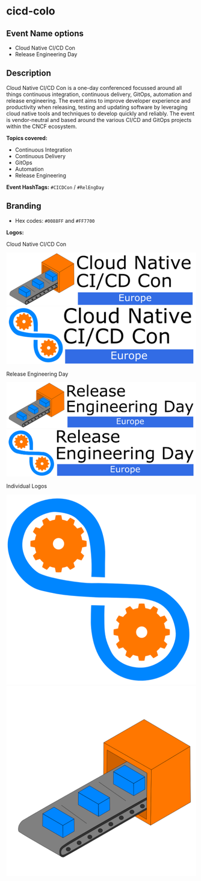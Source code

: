 # cicd-colo

## Event Name options

* Cloud Native CI/CD Con
* Release Engineering Day

## Description

Cloud Native CI/CD Con is a one-day conferenced focussed around all things continuous integration, continuous delivery, GitOps, automation and release engineering. The event aims to improve developer experience and productivity when releasing, testing and updating software by leveraging cloud native tools and techniques to develop quickly and reliably. The event is vendor-neutral and based around the various CI/CD and GitOps projects within the CNCF ecosystem.

**Topics covered:**

* Continuous Integration
* Continuous Delivery
* GitOps
* Automation
* Release Engineering

**Event HashTags:** `#CICDCon` / `#RelEngDay`

## Branding

* Hex codes: `#0088FF` and `#FF7700`

**Logos:**

Cloud Native CI/CD Con

![](./assets/logos/CloudNativeCICDCon-1.png)
![](./assets/logos/CloudNativeCICDCon-2.png)

Release Engineering Day

![](./assets/logos/ReleaseEngineeringDay-1.png)
![](./assets/logos/ReleaseEngineeringDay-2.png)

Individual Logos

![](./assets/logos/CogsLogo.png)
![](./assets/logos/ConveyorLogo.png)
